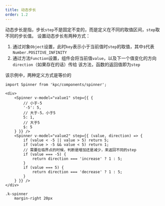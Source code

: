 ```yaml
---
title: 动态步长
order: 1.2
---
```


动态步长是指，步长`step`不是固定不变的，而是定义在不同的取值区间，`step`取不同的步长值。
设置动态步长有两种方式：

1. 通过对象`Object`设置，此时`key`表示小于当前值时`step`的取值，其中`$`代表`Number.POSITIVE_INFINITY`
2. 通过方法`Function`设置，组件会将当前值`value`，以及下一个值变化的方向`direction`（如果存在的话）传给
该方法，函数的返回值即为`step`

该示例中，两种定义方式是等价的

```vdt
import Spinner from 'kpc/components/spinner';

<div>
    <Spinner v-model="value1" step={{ {
        // 小于-5
        '-5': 5,
        // 大于-5，小于5
        5: 1,
        // 大于5
        $: 5
    } }} />
    <Spinner v-model="value2" step={{ (value, direction) => {
        if (value < -5 || value > 5) return 5;
        if (value > -5 && value < 5) return 1;
        // 需要在临界点的时候，判断是增加还是减少，来返回不同的step
        if (value === -5) {
            return direction === 'increase' ? 1 : 5;
        }
        if (value === 5) {
            return direction === 'decrease' ? 1 : 5;
        }
    } }} />
</div>
```

```styl
.k-spinner
    margin-right 20px
```
